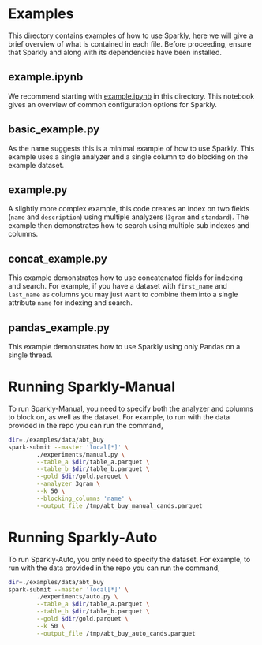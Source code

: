 # Examples

This directory contains examples of how to use Sparkly, here we will give a brief overview of 
what is contained in each file. Before proceeding, ensure that Sparkly and along with its dependencies have been
installed. 

## example.ipynb

We recommend starting with [example.ipynb](https://github.com/anhaidgroup/sparkly/blob/main/examples/example.ipynb) in this 
directory. This notebook gives an overview of common configuration options for Sparkly. 

## basic\_example.py

As the name suggests this is a minimal example of how to use Sparkly. This example uses a 
single analyzer and a single column to do blocking on the example dataset. 


## example.py

A slightly more complex example, this code creates an index on two fields (`name` and `description`) 
using multiple analyzers (`3gram` and `standard`). The example then demonstrates how to search using 
multiple sub indexes and columns.



## concat\_example.py

This example demonstrates how to use concatenated fields for indexing and search. For example, if 
you have a dataset with `first_name` and `last_name` as columns you may just want to combine them into a 
single attribute `name` for indexing and search.


## pandas\_example.py

This example demonstrates how to use Sparkly using only Pandas on a single thread.

# Running Sparkly-Manual 

To run Sparkly-Manual, you need to specify both the analyzer and 
columns to block on, as well as the dataset. For example, to run with the data provided in the 
repo you can run the command,

```bash
dir=./examples/data/abt_buy
spark-submit --master 'local[*]' \
		./experiments/manual.py \
		--table_a $dir/table_a.parquet \
		--table_b $dir/table_b.parquet \
		--gold $dir/gold.parquet \
		--analyzer 3gram \
		--k 50 \
		--blocking_columns 'name' \
		--output_file /tmp/abt_buy_manual_cands.parquet

```


# Running Sparkly-Auto

To run Sparkly-Auto, you only need to specify the dataset.
For example, to run with the data provided in the 
repo you can run the command,


```bash
dir=./examples/data/abt_buy
spark-submit --master 'local[*]' \
		./experiments/auto.py \
		--table_a $dir/table_a.parquet \
		--table_b $dir/table_b.parquet \
		--gold $dir/gold.parquet \
		--k 50 \
		--output_file /tmp/abt_buy_auto_cands.parquet

```
